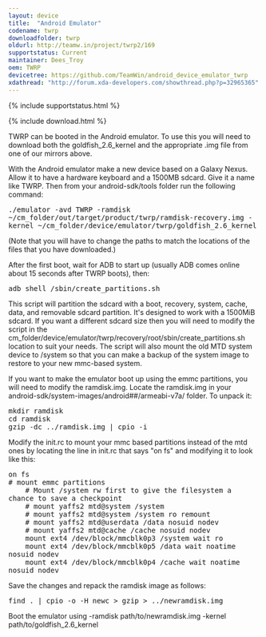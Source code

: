 ```yaml
---
layout: device
title:  "Android Emulator"
codename: twrp
downloadfolder: twrp
oldurl: http://teamw.in/project/twrp2/169
supportstatus: Current
maintainer: Dees_Troy
oem: TWRP
devicetree: https://github.com/TeamWin/android_device_emulator_twrp
xdathread: "http://forum.xda-developers.com/showthread.php?p=32965365"
---
```


{% include supportstatus.html %}

{% include download.html %}

<p class="text">TWRP can be booted in the Android emulator. To use this you will need to download both the goldfish_2.6_kernel and the appropriate .img file from one of our mirrors above.</p>
<p>With the Android emulator make a new device based on a Galaxy Nexus. Allow it to have a hardware keyboard and a 1500MB sdcard. Give it a name like TWRP. Then from your android-sdk/tools folder run the following command:</p>
<p><tt>./emulator -avd TWRP -ramdisk ~/cm_folder/out/target/product/twrp/ramdisk-recovery.img -kernel ~/cm_folder/device/emulator/twrp/goldfish_2.6_kernel</tt></p>
<p>(Note that you will have to change the paths to match the locations of the files that you have downloaded.)</p>
<p>After the first boot, wait for ADB to start up (usually ADB comes online about 15 seconds after TWRP boots), then:</p>
<p><tt>adb shell /sbin/create_partitions.sh</tt></p>
<p>
<p>This script will partition the sdcard with a boot, recovery, system, cache, data, and removable sdcard partition. It's designed to work with a 1500MiB sdcard. If you want a different sdcard size then you will need to modify the script in the cm_folder/device/emulator/twrp/recovery/root/sbin/create_partitions.sh location to suit your needs. The script will also mount the old MTD system device to /system so that you can make a backup of the system image to restore to your new mmc-based system.</p>
<p>If you want to make the emulator boot up using the emmc partitions, you will need to modify the ramdisk.img. Locate the ramdisk.img in your android-sdk/system-images/android##/armeabi-v7a/ folder. To unpack it:</p>
<div><tt>mkdir ramdisk</tt></div>
<div><tt>cd ramdisk</tt></div>
<div><tt>gzip -dc ../ramdisk.img | cpio -i</tt></div>
<p>Modify the init.rc to mount your mmc based partitions instead of the mtd ones by locating the line in init.rc that says &quot;on fs&quot; and modifying it to look like this:</p>
<div><tt>on fs</tt></div>
<div><tt># mount emmc partitions</tt></div>
<div><tt>&nbsp; &nbsp; # Mount /system rw first to give the filesystem a chance to save a checkpoint</tt></div>
<div><tt>&nbsp; &nbsp; # mount yaffs2 mtd@system /system</tt></div>
<div><tt>&nbsp; &nbsp; # mount yaffs2 mtd@system /system ro remount</tt></div>
<div><tt>&nbsp; &nbsp; # mount yaffs2 mtd@userdata /data nosuid nodev</tt></div>
<div><tt>&nbsp; &nbsp; # mount yaffs2 mtd@cache /cache nosuid nodev</tt></div>
<div><tt>&nbsp; &nbsp; mount ext4 /dev/block/mmcblk0p3 /system wait ro</tt></div>
<div><tt>&nbsp; &nbsp; mount ext4 /dev/block/mmcblk0p5 /data wait noatime nosuid nodev</tt></div>
<div><tt>&nbsp; &nbsp; mount ext4 /dev/block/mmcblk0p4 /cache wait noatime nosuid nodev</tt></div>
<p>Save the changes and repack the ramdisk image as follows:</p>
<p><tt>find . | cpio -o -H newc &gt; gzip &gt; ../newramdisk.img</tt></p>
<p>Boot the emulator using -ramdisk path/to/newramdisk.img -kernel path/to/goldfish_2.6_kernel</p>
